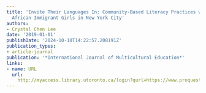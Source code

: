 ```yaml
---
title: 'Invite Their Languages In: Community-Based Literacy Practices with Multilingual
  African Immigrant Girls in New York City'
authors:
- Crystal Chen Lee
date: '2019-01-01'
publishDate: '2024-10-10T14:22:57.208191Z'
publication_types:
- article-journal
publication: '*International Journal of Multicultural Education*'
links:
- name: URL
  url: 
    http://myaccess.library.utoronto.ca/login?qurl=https://www.proquest.com/docview/2461135841?accountid=14771&bdid=38382&_bd=CWPn0oUiW7FkiupTNKaWCXWaQls%3D
---
```

